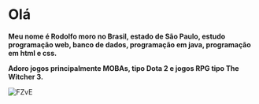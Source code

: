 #  Olá
**Meu nome é Rodolfo moro no Brasil, estado de São Paulo, estudo programação web, banco de dados, programação em java, programação em html e css.**

**Adoro jogos principalmente MOBAs, tipo Dota 2 e jogos RPG tipo The Witcher 3.**

![FZvE](https://user-images.githubusercontent.com/105561874/191003711-c999ca37-643b-4138-8994-a8d1cc5aa356.gif)
